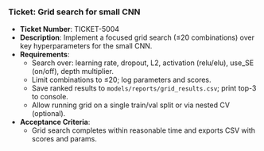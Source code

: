 ### Ticket: Grid search for small CNN

- **Ticket Number**: TICKET-5004
- **Description**: Implement a focused grid search (≤20 combinations) over key hyperparameters for the small CNN.
- **Requirements**:
  - Search over: learning rate, dropout, L2, activation (relu/elu), use_SE (on/off), depth multiplier.
  - Limit combinations to ≤20; log parameters and scores.
  - Save ranked results to `models/reports/grid_results.csv`; print top-3 to console.
  - Allow running grid on a single train/val split or via nested CV (optional).
- **Acceptance Criteria**:
  - Grid search completes within reasonable time and exports CSV with scores and params. 